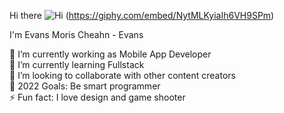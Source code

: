 Hi there ![Hi](https://user-images.githubusercontent.com/85782162/149993751-2aa75d52-593e-471f-b4a5-8814392d0035.gif)
(https://giphy.com/embed/NytMLKyiaIh6VH9SPm)

I'm Evans Moris Cheahn - Evans<br/>


🔭 I’m currently working as Mobile App Developer<br/>
🌱 I’m currently learning Fullstack<br/>
👯 I’m looking to collaborate with other content creators<br/>
🥅 2022 Goals: Be smart programmer<br/>
⚡ Fun fact: I love design and game shooter




